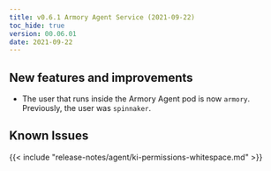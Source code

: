```yaml
---
title: v0.6.1 Armory Agent Service (2021-09-22)
toc_hide: true
version: 00.06.01
date: 2021-09-22
---
```


## New features and improvements

* The user that runs inside the Armory Agent pod is now `armory`. Previously, the user was `spinnaker`.

## Known Issues

{{< include "release-notes/agent/ki-permissions-whitespace.md" >}}
